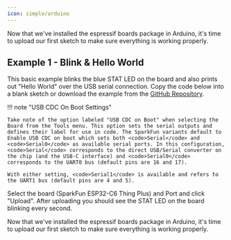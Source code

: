 ```yaml
---
icon: simple/arduino
---
```


Now that we've installed the espressif boards package in Arduino, it's time to upload our first sketch to make sure everything is working properly.

## Example 1 - Blink & Hello World

This basic example blinks the blue STAT LED on the board and also prints out "Hello World" over the USB serial connection. Copy the code below into a blank sketch or download the example from the [GitHub Repository]().

!!! note "USB CDC On Boot Settings"

    Take note of the option labeled "USB CDC on Boot" when selecting the Board from the Tools menu. This option sets the serial outputs and defines their label for use in code. The SparkFun variants default to Enable USB CDC on boot which sets both <code>Serial</code> and <code>Serial0</code> as available serial ports. In this configuration, <code>Serial</code> corresponds to the direct USB/Serial converter on the chip (and the USB-C interface) and <code>Serial0</code> corresponds to the UART0 bus (default pins are 16 and 17).

    With either setting, <code>Serial1</code> is available and refers to the UART1 bus (default pins are 4 and 5).

Select the board (SparkFun ESP32-C6 Thing Plus) and Port and click "Upload". After uploading you should see the STAT LED on the board blinking every second.

Now that we've installed the espressif boards package in Arduino, it's time to upload our first sketch to make sure everything is working properly.